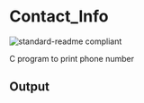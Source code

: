 # Contact_Info        
![standard-readme compliant](https://img.shields.io/badge/Contact__info-Standard-brightgreen)

C program to print phone number

## Output




 
